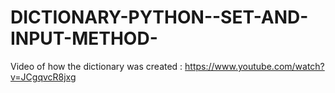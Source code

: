 # DICTIONARY-PYTHON--SET-AND-INPUT-METHOD-

Video of how the dictionary was created : https://www.youtube.com/watch?v=JCgqvcR8jxg
